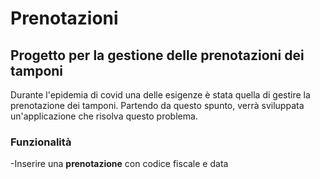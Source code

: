 # Prenotazioni

## Progetto per la gestione delle prenotazioni dei tamponi

Durante l'epidemia di covid una delle esigenze è stata quella di gestire la prenotazione dei tamponi.
Partendo da questo spunto, verrà sviluppata un'applicazione che risolva questo problema. 

### Funzionalità
 -Inserire una **prenotazione** con codice fiscale e data
